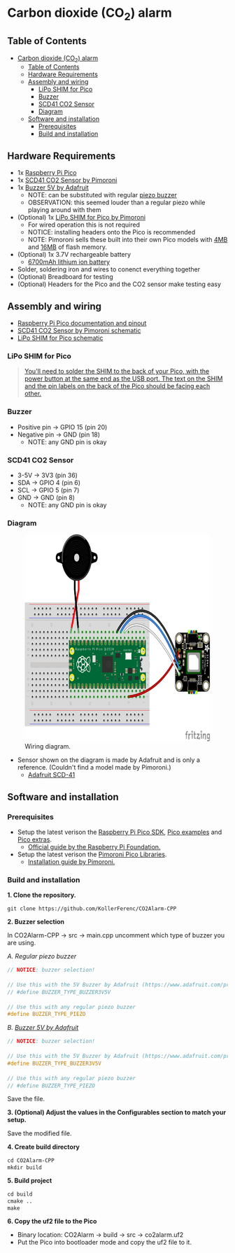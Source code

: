 # Carbon dioxide (CO<sub>2</sub>) alarm

## Table of Contents

- [Carbon dioxide (CO<sub>2</sub>) alarm](#carbon-dioxide-cosub2sub-alarm)
  - [Table of Contents](#table-of-contents)
  - [Hardware Requirements](#hardware-requirements)
  - [Assembly and wiring](#assembly-and-wiring)
    - [LiPo SHIM for Pico](#lipo-shim-for-pico)
    - [Buzzer](#buzzer)
    - [SCD41 CO2 Sensor](#scd41-co2-sensor)
    - [Diagram](#diagram)
  - [Software and installation](#software-and-installation)
    - [Prerequisites](#prerequisites)
    - [Build and installation](#build-and-installation)

## Hardware Requirements

- 1x [Raspberry Pi Pico](https://www.raspberrypi.com/products/raspberry-pi-pico/)
- 1x [SCD41 CO2 Sensor by Pimoroni](https://shop.pimoroni.com/products/scd41-co2-sensor-breakout?variant=39652270833747)
- 1x [Buzzer 5V by Adafruit](https://www.adafruit.com/product/1536)
  - NOTE: can be substituted with regular [piezo buzzer](https://www.adafruit.com/product/160)
  - OBSERVATION: this seemed louder than a regular piezo while playing around with them
- (Optional) 1x [LiPo SHIM for Pico by Pimoroni](https://shop.pimoroni.com/products/pico-lipo-shim?variant=32369543086163)
  - For wired operation this is not required
  - NOTICE: installing headers onto the Pico is recommended
  - NOTE: Pimoroni sells these built into their own Pico models with [4MB](https://shop.pimoroni.com/products/pimoroni-pico-lipo?variant=39386149093459) and [16MB](https://shop.pimoroni.com/products/pimoroni-pico-lipo?variant=39335427080275) of flash memory.
- (Optional) 1x 3.7V rechargeable battery
  - [6700mAh lithium ion battery](https://shop.pimoroni.com/products/high-capacity-lithium-ion-battery-pack?variant=32012684591187)
- Solder, soldering iron and wires to conenct everything together
- (Optional) Breadboard for testing
- (Optional) Headers for the Pico and the CO2 sensor make testing easy

## Assembly and wiring

- [Raspberry Pi Pico documentation and pinout](https://www.raspberrypi.com/documentation/microcontrollers/raspberry-pi-pico.html)
- [SCD41 CO2 Sensor by Pimoroni schematic](https://cdn.shopify.com/s/files/1/0174/1800/files/scd41_breakout_schematic.pdf)
- [LiPo SHIM for Pico schematic](https://cdn.shopify.com/s/files/1/0174/1800/files/lipo_shim_for_pico_schematic.pdf)

### LiPo SHIM for Pico

> [You'll need to solder the SHIM to the back of your Pico, with the power button at the same end as the USB port. The text on the SHIM and the pin labels on the back of the Pico should be facing each other.](https://shop.pimoroni.com/products/pico-lipo-shim?variant=32369543086163)

### Buzzer

- Positive pin -> GPIO 15 (pin 20)
- Negative pin -> GND (pin 18)
  - NOTE: any GND pin is okay

### SCD41 CO2 Sensor

- 3-5V -> 3V3 (pin 36)
- SDA -> GPIO 4 (pin 6)
- SCL -> GPIO 5 (pin 7)
- GND -> GND (pin 8)
  - NOTE: any GND pin is okay

### Diagram

<figure>
    <img src="./assets/diagram.png" width="650" height="473"
         alt="Wiring diagram.">
    <figcaption>Wiring diagram.</figcaption>
</figure>

- Sensor shown on the diagram is made by Adafruit and is only a reference. (Couldn't find a model made by Pimoroni.)
  - [Adafruit SCD-41](https://www.adafruit.com/product/5190)

## Software and installation

### Prerequisites

- Setup the latest verison the [Raspberry Pi Pico SDK](https://github.com/raspberrypi/pico-sdk), [Pico examples](https://github.com/raspberrypi/pico-examples) and [Pico extras](https://github.com/raspberrypi/pico-extras).
    - [Official guide by the Raspberry Pi Foundation.](https://datasheets.raspberrypi.com/pico/getting-started-with-pico.pdf)
- Setup the latest verison the [Pimoroni Pico Libraries](https://github.com/pimoroni/pimoroni-pico).
    - [Installation guide by Pimoroni.](https://github.com/pimoroni/pimoroni-pico/blob/main/setting-up-the-pico-sdk.md)

### Build and installation

**1. Clone the repository.**

``` shell
git clone https://github.com/KollerFerenc/CO2Alarm-CPP
```

**2. Buzzer selection**

In CO2Alarm-CPP -> src -> main.cpp uncomment which type of buzzer you are using.

*A. Regular piezo buzzer*

```cpp
// NOTICE: buzzer selection!

// Use this with the 5V Buzzer by Adafruit (https://www.adafruit.com/product/1536)
// #define BUZZER_TYPE_BUZZER3V5V

// Use this with any regular piezo buzzer
#define BUZZER_TYPE_PIEZO
```

*B. [Buzzer 5V by Adafruit](https://www.adafruit.com/product/1536)*

```cpp
// NOTICE: buzzer selection!

// Use this with the 5V Buzzer by Adafruit (https://www.adafruit.com/product/1536)
#define BUZZER_TYPE_BUZZER3V5V

// Use this with any regular piezo buzzer
// #define BUZZER_TYPE_PIEZO
```

Save the file.

**3. (Optional) Adjust the values in the Configurables section to match your setup.**

Save the modified file.

**4. Create build directory**

``` shell
cd CO2Alarm-CPP
mkdir build
```

**5. Build project**

``` shell
cd build
cmake ..
make
```

**6. Copy the uf2 file to the Pico**

- Binary location: CO2Alarm -> build -> src -> co2alarm.uf2
- Put the Pico into bootloader mode and copy the uf2 file to it.
